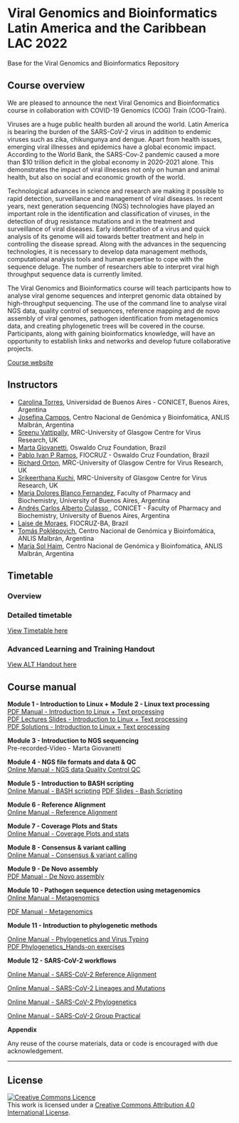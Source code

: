 # Viral Genomics and Bioinformatics Latin America and the Caribbean LAC 2022
Base for the Viral Genomics and Bioinformatics Repository

## Course overview
We are pleased to announce the next Viral Genomics and Bioinformatics course in collaboration with COVID-19 Genomics (COG) Train (COG-Train).

Viruses are a huge public health burden all around the world.  Latin America is bearing the burden of the SARS-CoV-2 virus in addition to endemic viruses such as zika, chikungunya and dengue. Apart from health issues, emerging viral illnesses and epidemics have a global economic impact. According to the World Bank, the SARS-Cov-2 pandemic caused a more than $10 trillion deficit in the global economy in 2020-2021 alone. This demonstrates the impact of viral illnesses not only on human and animal health, but also on social and economic growth of the world.

Technological advances in science and research are making it possible to rapid detection, surveillance and management of viral diseases. In recent years, next generation sequencing (NGS) technologies have played an important role in the identification and classification of viruses, in the detection of drug resistance mutations and in the treatment and surveillance of viral diseases. Early identification of a virus and quick analysis of its genome will aid towards better treatment and help in controlling the disease spread. Along with the advances in the sequencing technologies, it is necessary to develop data management methods, computational analysis tools and human expertise to cope with the sequence deluge. The number of researchers able to interpret viral high throughput sequence data is currently limited.   

The Viral Genomics and Bioinformatics course will teach participants how to analyse  viral genome sequences and interpret genomic data obtained by high-throughput sequencing. The use of the command line to analyse viral NGS data, quality control of sequences, reference mapping and de novo assembly of viral genomes, pathogen identification from metagenomics data, and creating phylogenetic trees will be covered in the course. Participants, along with gaining bioinformatics knowledge, will have an opportunity to establish links and networks and develop future collaborative projects.

[Course website](https://coursesandconferences.wellcomeconnectingscience.org/event/viral-genomics-and-bioinformatics-latin-america-and-the-caribbean-20221010/)

## Instructors
- [Carolina Torres](https://www.researchgate.net/profile/Carolina-Torres-7), Universidad de Buenos Aires - CONICET, Buenos Aires, Argentina     
- [Josefina Campos](https://www.researchgate.net/profile/Josefina-Campos-2), Centro Nacional de Genómica y Bioinfomática, ANLIS Malbrán, Argentina
- [Sreenu Vattipally](https://www.gla.ac.uk/researchinstitutes/iii/staff/sreenuvattipally/), MRC-University of Glasgow Centre for Virus Research, UK
- [Marta Giovanetti](), Oswaldo Cruz Foundation, Brazil
- [Pablo Ivan P Ramos](https://cidacs.bahia.fiocruz.br/en/), FIOCRUZ - Oswaldo Cruz Foundation, Brazil
- [Richard Orton](https://www.gla.ac.uk/researchinstitutes/iii/staff/richardorton/), MRC-University of Glasgow Centre for Virus Research, UK
- [Srikeerthana Kuchi](), MRC-University of Glasgow Centre for Virus Research, UK
- [Maria Dolores Blanco Fernandez](Link), Faculty of Pharmacy and Biochemistry, University of Buenos Aires, Argentina
- [Andrés Carlos Alberto Culasso ](Link), CONICET - Faculty of Pharmacy and Biochemistry, University of Buenos Aires, Argentina     
- [Laise de Moraes](https://www.researchgate.net/profile/Laise-De-Moraes), FIOCRUZ-BA, Brazil
- [Tomás Poklépovich](https://www.researchgate.net/profile/Tomas-Poklepovich), Centro Nacional de Genómica y Bioinfomática, ANLIS Malbrán, Argentina
- [María Sol Haim](Link), Centro Nacional de Genómica y Bioinfomática, ANLIS Malbrán, Argentina







## Timetable
### Overview


### Detailed timetable
[View Timetable here](https://docs.google.com/document/d/1sBF9T7hCbNgtoI3THcaht030gFDwiiuY/edit?usp=sharing&ouid=101020480766226270980&rtpof=true&sd=true)

### Advanced Learning and Training Handout
[View ALT Handout here](Modules/Advanced%20Courses%20ALT%20Sessions%20handouts%20edited%20LAC.pdf)

## Course manual
**Module 1 - Introduction to Linux + Module 2 - Linux text processing**   
[PDF Manual - Introduction to Linux + Text processing](Modules/Intro_to_linux_text_processing.pdf)     
[PDF Lectures Slides - Introduction to Linux + Text processing](Modules/Intro_to_linux_LAC2022_slides.pdf)        
[PDF Solutions - Introduction to Linux + Text processing](Modules/Lectures_and_Answers/Linux_solutions_to_exercises_and_quiz.pdf)       

**Module 3 - Introduction to NGS sequencing**  
Pre-recorded-Video - Marta Giovanetti
<!-- [Online Manual - Introduction to NGS](Modules/Introduction_to_NGS.md) -->
  
**Module 4 - NGS file formats and data & QC**  
[Online Manual - NGS data Quality Control QC](Modules/NGS_file_formats_and_QC.md)

**Module 5 - Introduction to BASH scripting**  
[Online Manual - BASH scripting](Modules/BASHscripting.md)
[PDF Slides - Bash Scripting](Modules/BASH_Scripting_Introduction.pdf)
<!-- [PDF Answers - Bash Scripting](Modules/Lectures_and_Answers/bash_scripting/code_description_BASH-Practical.pdf).  -->
<!-- [Answer Scripts Folder - Bash Scripting](Modules/Lectures_and_Answers/bash_scripting/)  -->


**Module 6 - Reference Alignment**  
[Online Manual - Reference Alignment](Modules/Reference_alignment.md)
 
**Module 7 - Coverage Plots and Stats**  
[Online Manual - Coverage Plots and stats](Modules/Coverage_plots_and_statistics.md)
 
**Module 8 - Consensus & variant calling**  
[Online Manual - Consensus & variant calling](Modules/Consensus-and-variant-calling-theory-and-practical.md)

**Module 9 - De Novo assembly**  
[PDF Manual - De Novo assembly](Modules/DeNovo-Sreenu-Asia-2022.pdf)      

**Module 10 - Pathogen sequence detection using metagenomics**  
[Online Manual - Metagenomics](course_data/Pathogen_sequence_detection_using_metagenomics/Module10-Metagnomics.md)

[PDF Manual - Metagenomics](course_data/Pathogen_sequence_detection_using_metagenomics/Module10-Metagnomics.pdf)


**Module 11 - Introduction to phylogenetic methods**  

[Online Manual - Phylogenetics and Virus Typing](Modules/Phylogeny_&_Virus_Typing_HandsOnEx.md)   
[PDF Phylogenetics_Hands-on exercises](Modules/Phylogenetics_Hands-on_exercises.pdf)    

**Module 12 - SARS-CoV-2 workflows**  

[Online Manual - SARS-CoV-2 Reference Alignment](https://github.com/WCSCourses/ViralBioinfAsia2022/blob/main/Modules/SARS-CoV-2.md)

[Online Manual - SARS-CoV-2 Lineages and Mutations](https://github.com/WCSCourses/ViralBioinfAsia2022/blob/main/Modules/SARS-CoV-2.md#2-sars-cov-2-lineages-and-mutations)

[Online Manual - SARS-CoV-2 Phylogenetics](https://github.com/WCSCourses/ViralBioinfAsia2022/blob/main/Modules/SARS-CoV-2.md#3-sars-cov-2-phylogenetics)

[Online Manual - SARS-CoV-2 Group Practical](https://github.com/WCSCourses/ViralBioinfAsia2022/blob/main/Modules/SARS-CoV-2.md#4-sars-cov-2-group-practical) 



**Appendix**      
<!-- [PDF - ALT Learning Outcomes Session 2 Slides](Modules/COG-TrainALTslides-Session2.pdf)    + -->
<!-- [PDF - Answers ALT Learning Outcomes Exercise](https://github.com/WCSCourses/ViralBioinfAsia2022/blob/766ad82cc5b841448adda9377e977363668ba3a9/Modules/9_ALT_LO_answersCOG-Train%20ALT%20slides%20-%20Session2.pdf)       + -->
      



Any reuse of the course materials, data or code is encouraged with due acknowledgement.

******
## License
<a rel="license" href="http://creativecommons.org/licenses/by/4.0/"><img alt="Creative Commons Licence" style="border-width:0" src="https://i.creativecommons.org/l/by/4.0/88x31.png" /></a><br />This work is licensed under a <a rel="license" href="http://creativecommons.org/licenses/by/4.0/">Creative Commons Attribution 4.0 International License</a>.


